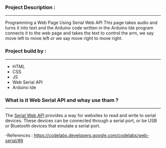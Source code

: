 ### __Project Description :__
---------------------------------------------
Programming a Web Page Using Serial Web API This page takes audio and turns it into text and the Arduino code written in the Arduino Ide program connects it to the web page and takes the text to control the arm, we say move left to move left or we say move right to move right.

### __Project build by :__
-------------------------
* HTML
* CSS
* JS
* Web Serial API
* Arduino Ide


### __What is it Web Serial API and whay use tham ?__
__________
The [Serial Web API](https://codelabs.developers.google.com/codelabs/web-serial/#6  "Go To Web Serial API") provides a way for websites to read and write to serial devices. These devices can be connected through a serial port, or be USB or Bluetooth devices that emulate a serial port.

-References : https://codelabs.developers.google.com/codelabs/web-serial/#6
